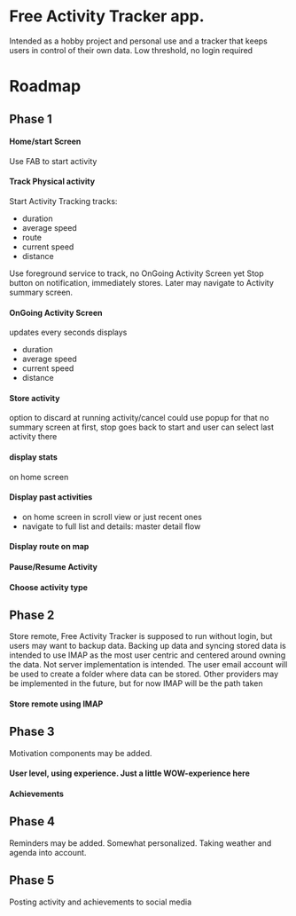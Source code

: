 # Free Activity Tracker app.

Intended as a hobby project and personal use and a tracker that keeps
users in control of their own data. Low threshold, no login required

# Roadmap
## Phase 1
#### Home/start Screen
Use FAB to start activity

#### Track Physical activity
Start Activity Tracking tracks:
- duration
- average speed
- route
- current speed
- distance
	
Use foreground service to track, no OnGoing Activity Screen yet
Stop button on notification, immediately stores. Later may
navigate to Activity summary screen.

#### OnGoing Activity Screen
updates every seconds
displays
- duration
- average speed
- current speed
- distance

#### Store activity
option to discard at running activity/cancel
could use popup for that
no summary screen at first, 
stop goes back to start and user can select last activity there

#### display stats
on home screen

#### Display past activities
- on home screen in scroll view or just recent ones
- navigate to full list and details: master detail flow

#### Display route on map

#### Pause/Resume Activity

#### Choose activity type

## Phase 2
Store remote, Free Activity Tracker is supposed to run without login, 
but users may want to backup data. Backing up data and syncing stored data is
intended to use IMAP as the most user centric and centered around owning 
the data. Not server implementation is intended. The user email account
will be used to create a folder where data can be stored.
Other providers may be implemented in the future, but for now IMAP will
be the path taken

#### Store remote using IMAP

## Phase 3
Motivation components may be added.
#### User level, using experience. Just a little WOW-experience here
#### Achievements

## Phase 4 
Reminders may be added. Somewhat personalized. Taking weather and agenda
into account.

## Phase 5
Posting activity and achievements to social media